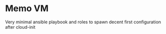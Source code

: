 # Memo VM

Very minimal ansible playbook and roles to spawn decent first configuration after cloud-init
